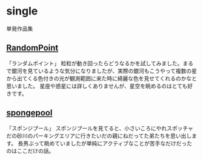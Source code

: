 # single
単発作品集

## [RandomPoint](./RandomPoint)
「ランダムポイント」
粒粒が動き回ったらどうなるかを試してみました。まるで銀河を見ているような気分になりましたが、実際の銀河もこうやって複数の星から出てくる色付きの光が観測範囲に来た時に綺麗な色を見せてくれるのかなと思いました。
星座や惑星には詳しくありませんが、星空を眺めるのはとても好きです。

## [spongepool](./spongepool/)
「スポンジプール」
スポンジプールを見てると、小さいころにやれスポッチャだの砂川のパーキングエリアに行きたいだの親にねだってた弟たちを思い出します。
長男ぶって眺めていましたが単純にアクティブなことが苦手なだけだったのはここだけの話。